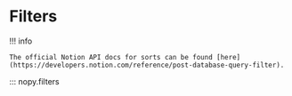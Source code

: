 # Filters

!!! info

    The official Notion API docs for sorts can be found [here](https://developers.notion.com/reference/post-database-query-filter).

::: nopy.filters
